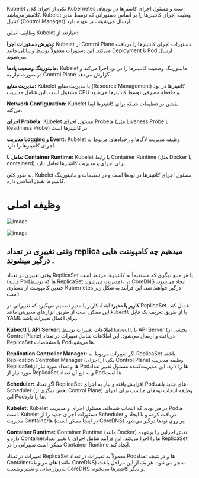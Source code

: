 Kubelet 
یکی از اجزای کلان Kubernetes است و مسئول اجرای کانتینرها در نودهای کلاستر می‌باشد. Kubelet وظیفه اجرای کانتینرها را بر اساس دستوراتی که توسط مدیر کنترل (Control Manager) ارسال می‌شوند، بر عهده دارد. 

وظایف اصلی Kubelet عبارتند از:

**پذیرش دستورات اجرا:** Kubelet از Control Plane دستورات اجرای کانتینرها را دریافت می‌کند. این دستورات معمولاً توسط وسائلی مانند Deployment یا Pod ارسال می‌شوند.

**مانیتورینگ وضعیت پادها:** Kubelet مانیتورینگ وضعیت کانتینرها را در نود اجرا می‌کند و در صورت نیاز به Control Plane گزارش می‌دهد.

**مدیریت منابع:** Kubelet با مدیریت منابع (Resource Management) کانتینرها در نود مشغول است. این شامل مدیریت CPU و حافظه مصرفی توسط کانتینرها می‌شود.

**Network Configuration:** Kubelet نقشی در تنظیمات شبکه برای کانتینرها ایفا می‌کند.

**اجرای Probe‌ها:** Kubelet مسئول اجرای Probe‌ها (مثل Liveness Probe یا Readiness Probe) در کانتینرها است.

**مدیریت Logging و Event:** Kubelet وظیفه مدیریت لاگ‌ها و رخدادهای مربوط به اجرای کانتینرها را دارد.

**تعامل با Container Runtime:** Kubelet با رابط Container Runtime (مثل Docker یا containerd) برای اجرای و مدیریت کانتینرها تعامل دارد.

به طور کلی، Kubelet مسئول اجرای کانتینرها در نودها است و در تنظیمات و مانیتورینگ کانتینرها نقش اساسی دارد.

# وظیفه اصلی 
![image](https://github.com/milad6745/Kubernetes/assets/113288076/17eb9344-1f31-48ab-b32b-01d3eb9679fa)

![image](https://github.com/milad6745/Kubernetes/assets/113288076/26e10756-ab17-434f-b180-0f052fb5244c)

## وقتی تغییری در تعداد replica میدهیم چه کامپوننت هایی درگیر میشوند .

وقتی تغییری در تعداد ReplicaSet یا هر منبع دیگری که مستقیماً به کانتینرها مرتبط است (مانند Podها که توسط ReplicaSet مدیریت می‌شوند)، در CoreDNS ایجاد می‌شود، چندین کامپوننت از معماری Kubernetes درگیر خواهند شد. این فرآیند به شکل زیر است:

**کاربر یا مدیر:** ابتدا، کاربر یا مدیر تصمیم می‌گیرد که تغییراتی در ReplicaSet اعمال کند. این ممکن است از طریق ابزارهای مدیریتی مانند `kubectl` یا از طریق تعریف یک فایل YAML برای اعمال تغییرات باشد.

**Kubectl یا API Server:** اطلاعات تغییرات توسط `kubectl` یا API Server (بخشی از Control Plane) دریافت و ارسال می‌شود. این اطلاعات شامل تغییرات در تعداد ReplicaSet یا مشخصات Podها می‌شود.

**Replication Controller Manager:** اگر تغییرات مربوط به ReplicaSet باشند، Replication Controller Manager (یکی از اجزای Control Plane) وظیفه مدیریت ReplicaSetها و تعداد مورد نیاز از Podها را دارد. این مدیریت‌کننده مسئول تغییر تعداد مورد نیاز از ReplicaSet و به تبع آن تعداد Podها است.

**Scheduler:** اگر تعداد ReplicaSet افزایش یافته و نیاز به اجرای Podهای جدید باشد، Scheduler (بخش دیگری از Control Plane) وظیفه انتخاب نودهای مناسب برای اجرای این Podها را دارد.

**Kubelet:** Kubelet در هر نودی که انتخاب شده‌اند، مسئول اجرای و مدیریت Podها است. Kubelet دستورات اجرای جدید را از Scheduler دریافت کرده و با ایجاد و مدیریت Containerها (در اینجا ممکن است CoreDNS) بر روی نودها درگیر می‌شود.

**Container Runtime:** Container Runtime (مانند Docker) نقش اجرایی را برعهده دارد و Containerها را اجرا می‌کند. این فرآیند شامل اجرای یا تغییر تعداد ReplicaSet ممکن است تغییراتی را در Container Runtime ایجاد کند.

تغییرات در تعداد ReplicaSet معمولاً به تغییرات در تعداد Podها و در نتیجه تعداد Containerهای مربوطه (مانند CoreDNS) منجر می‌شود. هر یک از این مراحل باعث به‌روزرسانی و تغییر وضعیت CoreDNS و دیگر کانتینرها می‌شوند.
